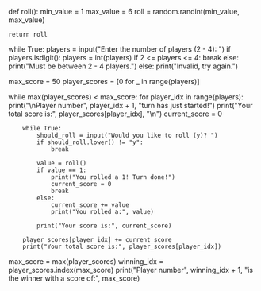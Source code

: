 def roll():
    min_value = 1
    max_value = 6
    roll = random.randint(min_value, max_value)

    return roll


while True:
    players = input("Enter the number of players (2 - 4): ")
    if players.isdigit():
        players = int(players)
        if 2 <= players <= 4:
            break
        else:
            print("Must be between 2 - 4 players.")
    else:
        print("Invalid, try again.")

max_score = 50
player_scores = [0 for _ in range(players)]

while max(player_scores) < max_score:
    for player_idx in range(players):
        print("\nPlayer number", player_idx + 1, "turn has just started!")
        print("Your total score is:", player_scores[player_idx], "\n")
        current_score = 0

        while True:
            should_roll = input("Would you like to roll (y)? ")
            if should_roll.lower() != "y":
                break

            value = roll()
            if value == 1:
                print("You rolled a 1! Turn done!")
                current_score = 0
                break
            else:
                current_score += value
                print("You rolled a:", value)

            print("Your score is:", current_score)

        player_scores[player_idx] += current_score
        print("Your total score is:", player_scores[player_idx])

max_score = max(player_scores)
winning_idx = player_scores.index(max_score)
print("Player number", winning_idx + 1,
      "is the winner with a score of:", max_score)
